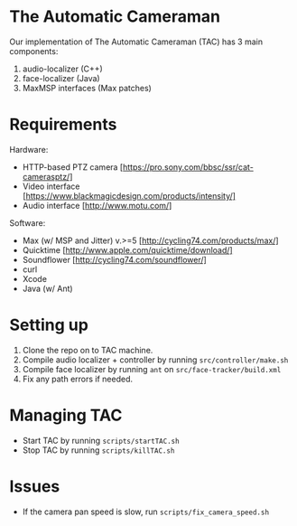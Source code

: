 The Automatic Cameraman
=======================
Our implementation of The Automatic Cameraman (TAC) has 3 main components: 
 1. audio-localizer (C++) 
 2. face-localizer (Java) 
 3. MaxMSP interfaces (Max patches) 

Requirements
============
Hardware:
* HTTP-based PTZ camera [https://pro.sony.com/bbsc/ssr/cat-camerasptz/]
* Video interface [https://www.blackmagicdesign.com/products/intensity/]
* Audio interface [http://www.motu.com/] 

Software:
* Max (w/ MSP and Jitter) v.>=5 [http://cycling74.com/products/max/]
* Quicktime [http://www.apple.com/quicktime/download/]
* Soundflower [http://cycling74.com/soundflower/]
* curl
* Xcode
* Java (w/ Ant)

Setting up
==========
1. Clone the repo on to TAC machine.
2. Compile audio localizer + controller by running ```src/controller/make.sh```
3. Compile face localizer by running ```ant``` on ```src/face-tracker/build.xml```
4. Fix any path errors if needed.


Managing TAC
============
+ Start TAC by running ```scripts/startTAC.sh```
+ Stop TAC by running ```scripts/killTAC.sh```

Issues
======
+ If the camera pan speed is slow, run ```scripts/fix_camera_speed.sh```
